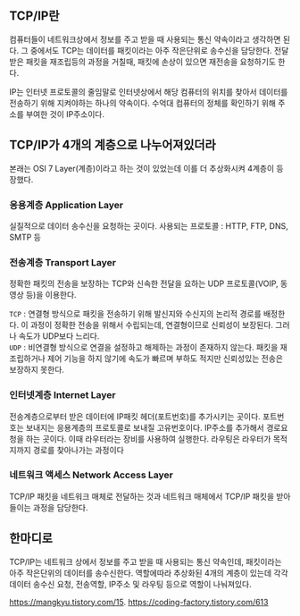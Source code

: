 ## TCP/IP란
컴퓨터들이 네트워크상에서 정보를 주고 받을 때 사용되는 통신 약속이라고 생각하면 된다. 그 중에서도 TCP는 데이터를 패킷이라는 아주 작은단위로 송수신을 담당한다. 전달받은 패킷을 재조립등의 과정을 
거칠때, 패킷에 손상이 있으면 재전송을 요청하기도 한다.

IP는 인터넷 프로토콜의 줄임말로 인터넷상에서 해당 컴퓨터의 위치를 찾아서 데이터를 전송하기 위해 지켜야하는 하나의 약속이다. 수억대 컴퓨터의 정체를 확인하기 위해 주소를 부여한 것이 IP주소이다.

## TCP/IP가 4개의 계층으로 나누어져있더라
본래는 OSI 7 Layer(계층)이라고 하는 것이 있었는데 이를 더 추상화시켜 4계층이 등장했다.
### 응용계층 Application Layer
실질적으로 데이터 송수신을 요청하는 곳이다.
사용되는 프로토콜 : HTTP, FTP, DNS, SMTP 등
### 전송계층 Transport Layer
정확한 패킷의 전송을 보장하는 TCP와 신속한 전달을 요하는 UDP 프로토콜(VOIP, 동영상 등)을 이용한다. 

`TCP` : 연결형 방식으로 패킷을 전송하기 위해 발신지와 수신지의 논리적 경로를 배정한다. 이 과정이 정확한 전송을 위해서 수립되는데, 연결형이므로 신뢰성이 보장된다. 그러나 속도가 UDP보다 느리다.  
`UDP` : 비연결형 방식으로 연결을 설정하고 해제하는 과정이 존재하지 않는다. 패킷을 재조립하거나 제어 기능을 하지 않기에 속도가 빠르며 부하도 적지만 신뢰성있는 전송은 보장하지 못한다.

### 인터넷계층 Internet Layer
전송계층으로부터 받은 데이터에 IP패킷 헤더(포트번호)를 추가시키는 곳이다. 포트번호는 보내지는 응용계층의 프로토콜로 보내질 고유번호이다.
IP주소를 추가해서 경로요청을 하는 곳이다. 이때 라우터라는 장비를 사용하여 실행한다.
라우팅은 라우터가 목적지까지 경로를 찾아나가는 과정이다

### 네트워크 액세스 Network Access Layer
TCP/IP 패킷을 네트워크 매체로 전달하는 것과 네트워크 매체에서 TCP/IP 패킷을 받아들이는 과정을 담당한다.

## 한마디로
TCP/IP는 네트워크 상에서 정보를 주고 받을 때 사용되는 통신 약속인데, 패킷이라는 아주 작은단위의 데이터를 송수신한다. 역할에따라 추상화된 4개의 계층이 있는데 각각 
데이터 송수신 요청, 전송역할, IP주소 및 라우팅 등으로 역할이 나눠져있다.

https://mangkyu.tistory.com/15. 
https://coding-factory.tistory.com/613
